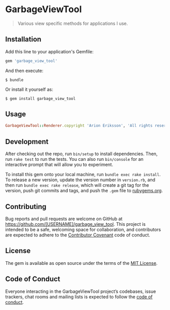 # GarbageViewTool

> Various view specific methods for applications I use.

## Installation

Add this line to your application's Gemfile:

```ruby
gem 'garbage_view_tool'
```

And then execute:

    $ bundle

Or install it yourself as:

    $ gem install garbage_view_tool

## Usage

```ruby
GarbageViewTool::Renderer.copyright 'Arion Eriksson', 'All rights reserved'
```

## Development

After checking out the repo, run `bin/setup` to install dependencies. Then, run `rake test` to run the tests. You can also run `bin/console` for an interactive prompt that will allow you to experiment.

To install this gem onto your local machine, run `bundle exec rake install`. To release a new version, update the version number in `version.rb`, and then run `bundle exec rake release`, which will create a git tag for the version, push git commits and tags, and push the `.gem` file to [rubygems.org](https://rubygems.org).

## Contributing

Bug reports and pull requests are welcome on GitHub at https://github.com/[USERNAME]/garbage_view_tool. This project is intended to be a safe, welcoming space for collaboration, and contributors are expected to adhere to the [Contributor Covenant](http://contributor-covenant.org) code of conduct.

## License

The gem is available as open source under the terms of the [MIT License](https://opensource.org/licenses/MIT).

## Code of Conduct

Everyone interacting in the GarbageViewTool project’s codebases, issue trackers, chat rooms and mailing lists is expected to follow the [code of conduct](https://github.com/[USERNAME]/garbage_view_tool/blob/master/CODE_OF_CONDUCT.md).
